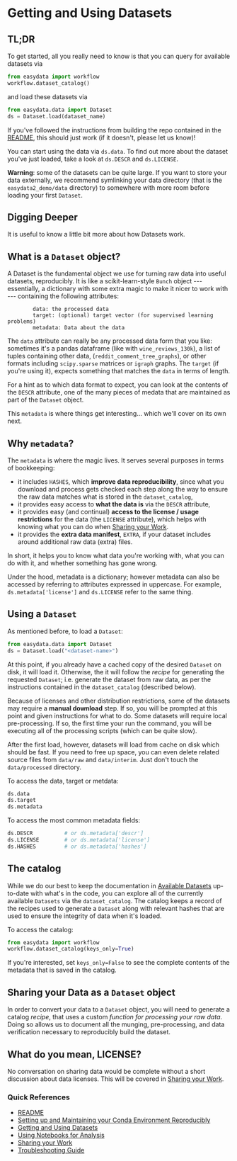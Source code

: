 # Getting and Using Datasets

## TL;DR
To get started, all you really need to know is that you can query for available datasets via
```python
from easydata import workflow
workflow.dataset_catalog()
```

and load these datasets via
```python
from easydata.data import Dataset
ds = Dataset.load(dataset_name)
```

If you've followed the instructions from building the repo contained in the [README](../README.md), this should just work (if it doesn't, please let us know)!

You can start using the data via `ds.data`. To find out more about the dataset you've just loaded, take a look at `ds.DESCR` and `ds.LICENSE`.

**Warning**: some of the datasets can be quite large. If you want to store your data externally, we recommend symlinking your data directory (that is the `easydata2_demo/data` directory) to somewhere with more room before loading your first `Dataset`.


## Digging Deeper
It is useful to know a little bit more about how Datasets work.


## What is a `Dataset` object?

A Dataset is the fundamental object we use for turning raw data into useful datasets, reproducibly. It is like a scikit-learn-style `Bunch` object --- essentially, a dictionary with some extra magic to make it nicer to work with --- containing the following attributes:

```
        data: the processed data
        target: (optional) target vector (for supervised learning problems)
        metadata: Data about the data
```

The `data` attribute can really be any processed data form that you like: sometimes it's a pandas dataframe (like with `wine_reviews_130k`), a list of tuples containing other data, (`reddit_comment_tree_graphs`), or other formats including  `scipy.sparse` matrices or `igraph` graphs. The `target` (if you're using it), expects something that matches the `data` in terms of length.

For a hint as to which data format to expect, you can look at the contents of the `DESCR` attribute, one of the many pieces of medata that are maintained as part of the `Dataset` object.

This `metadata` is where things get interesting... which we'll cover on its own next.

## Why `metadata`?
The `metadata` is where the magic lives. It serves several purposes in terms of bookkeeping:

* it includes `HASHES`, which **improve data reproducibility**, since what you download and process gets checked each step along the way to ensure the raw data matches what is stored in the `dataset_catalog`,
* it provides easy access to **what the data is** via the `DESCR` attribute,
* it provides easy (and continual) **access to the license / usage restrictions** for the data (the `LICENSE` attribute), which helps with knowing what you can do when [Sharing your Work](sharing-your-work.md).
* it provides the **extra data manifest**, `EXTRA`, if your dataset includes around additional raw data (extra) files.

In short, it helps you to know what data you're working with, what you can do with it, and whether something has gone wrong.

Under the hood, metadata is a dictionary; however metadata can also be accessed by referring to attributes expressed in uppercase. For example, `ds.metadata['license']` and `ds.LICENSE` refer to the same thing.

## Using a `Dataset`
As mentioned before, to load a `Dataset`:
```python
from easydata.data import Dataset
ds = Dataset.load("<dataset-name>")
```
At this point, if you already have a cached copy of the desired `Dataset` on disk, it will load it. Otherwise, the it will follow the *recipe* for generating the requested `Dataset`; i.e. generate the dataset from raw data, as per the instructions contained in the `dataset_catalog` (described below).

Because of licenses and other distribution restrictions, some of the datasets may require a **manual download** step. If so, you will be prompted at this point and given instructions for what to do. Some datasets will require local pre-processing. If so, the first time your run the command, you will be executing all of the processing scripts (which can be quite slow).

After the first load, however, datasets will load from cache on disk which should be fast. If you need to free up space, you can even delete related source files from `data/raw` and `data/interim`. Just don't touch the `data/processed` directory.

To access the data, target or metdata:
```python
ds.data
ds.target
ds.metadata
```

To access the most common metadata fields:
```python
ds.DESCR          # or ds.metadata['descr']
ds.LICENSE        # or ds.metadata['license']
ds.HASHES         # or ds.metadata['hashes']
```
## The catalog
While we do our best to keep the documentation in [Available Datasets](docs/available-datasets.md) up-to-date with what's in the code, you can explore all of the currently available `Datasets` via the `dataset_catalog`. The catalog keeps a record of the recipes used to generate a `Dataset` along with relevant hashes that are used to ensure the integrity of data when it's loaded.

To access the catalog:

```python
from easydata import workflow
workflow.dataset_catalog(keys_only=True)
```
If you're interested, set `keys_only=False` to see the complete contents of the metadata that is saved in the catalog.


## Sharing your Data as a `Dataset` object
In order to convert your data to a `Dataset` object, you will need to generate a catalog *recipe*, that uses a custom *function for processing your raw data*. Doing so allows us to document all the munging, pre-processing, and data verification necessary to reproducibly build the dataset.

## What do you mean, LICENSE?
No conversation on sharing data would be complete without a short discussion about data licenses. This will be covered in [Sharing your Work](sharing-your-work.md).


### Quick References

* [README](../README.md)
* [Setting up and Maintaining your Conda Environment Reproducibly](conda-environments.md)
* [Getting and Using Datasets](datasets.md)
* [Using Notebooks for Analysis](notebooks.md)
* [Sharing your Work](sharing-your-work.md)
* [Troubleshooting Guide](troubleshooting.md)
